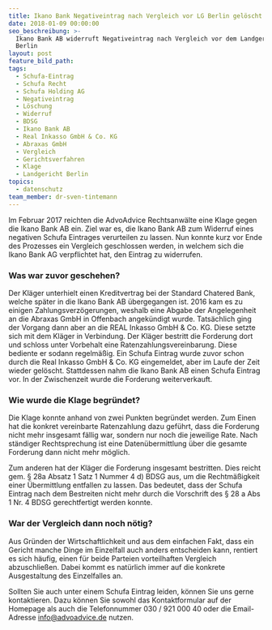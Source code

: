 ```yaml
---
title: Ikano Bank Negativeintrag nach Vergleich vor LG Berlin gelöscht
date: 2018-01-09 00:00:00
seo_beschreibung: >-
  Ikano Bank AB widerruft Negativeintrag nach Vergleich vor dem Landgericht
  Berlin
layout: post
feature_bild_path:
tags:
  - Schufa-Eintrag
  - Schufa Recht
  - Schufa Holding AG
  - Negativeintrag
  - Löschung
  - Widerruf
  - BDSG
  - Ikano Bank AB
  - Real Inkasso GmbH & Co. KG
  - Abraxas GmbH
  - Vergleich
  - Gerichtsverfahren
  - Klage
  - Landgericht Berlin
topics:
  - datenschutz
team_member: dr-sven-tintemann
---
```



Im Februar 2017 reichten die AdvoAdvice Rechtsanw&auml;lte eine Klage gegen die Ikano Bank AB ein. Ziel war es, die Ikano Bank AB zum Widerruf eines negativen Schufa Eintrages verurteilen zu lassen. Nun konnte kurz vor Ende des Prozesses ein Vergleich geschlossen werden, in welchem sich die Ikano Bank AG verpflichtet hat, den Eintrag zu widerrufen.

### Was war zuvor geschehen?

Der Kl&auml;ger unterhielt einen Kreditvertrag bei der Standard Chatered Bank, welche sp&auml;ter in die Ikano Bank AB &uuml;bergegangen ist. 2016 kam es zu einigen Zahlungsverz&ouml;gerungen, weshalb eine Abgabe der Angelegenheit an die Abraxas GmbH in Offenbach angek&uuml;ndigt wurde. Tats&auml;chlich ging der Vorgang dann aber an die REAL Inkasso GmbH & Co. KG. Diese setzte sich mit dem Kl&auml;ger in Verbindung. Der Kl&auml;ger bestritt die Forderung dort und schloss unter Vorbehalt eine Ratenzahlungsvereinbarung. Diese bediente er sodann regelm&auml;&szlig;ig. Ein Schufa Eintrag wurde zuvor schon durch die Real Inkasso GmbH & Co. KG eingemeldet, aber im Laufe der Zeit wieder gel&ouml;scht. Stattdessen nahm die Ikano Bank AB einen Schufa Eintrag vor. In der Zwischenzeit wurde die Forderung weiterverkauft.

### Wie wurde die Klage begr&uuml;ndet?

Die Klage konnte anhand von zwei Punkten begr&uuml;ndet werden. Zum Einen hat die konkret vereinbarte Ratenzahlung dazu gef&uuml;hrt, dass die Forderung nicht mehr insgesamt f&auml;llig war, sondern nur noch die jeweilige Rate. Nach st&auml;ndiger Rechtsprechung ist eine Daten&uuml;bermittlung &uuml;ber die gesamte Forderung dann nicht mehr m&ouml;glich.

Zum anderen hat der Kl&auml;ger die Forderung insgesamt bestritten. Dies reicht gem. &sect; 28a Absatz 1 Satz 1 Nummer 4 d) BDSG aus, um die Rechtm&auml;&szlig;igkeit einer &Uuml;bermittlung entfallen zu lassen. Das bedeutet, dass der Schufa Eintrag nach dem Bestreiten nicht mehr durch die Vorschrift des &sect; 28 a Abs 1 Nr. 4 BDSG gerechtfertigt werden konnte.

### War der Vergleich dann noch n&ouml;tig?

Aus Gr&uuml;nden der Wirtschaftlichkeit und aus dem einfachen Fakt, dass ein Gericht manche Dinge im Einzelfall auch anders entscheiden kann, rentiert es sich h&auml;ufig, einen f&uuml;r beide Parteien vorteilhaften Vergleich abzuschlie&szlig;en. Dabei kommt es nat&uuml;rlich immer auf die konkrete Ausgestaltung des Einzelfalles an.

Sollten Sie auch unter einem Schufa Eintrag leiden, k&ouml;nnen Sie uns gerne kontaktieren. Dazu k&ouml;nnen Sie sowohl das Kontaktformular auf der Homepage als auch die Telefonnummer 030 / 921 000 40 oder die Email-Adresse info@advoadvice.de nutzen.